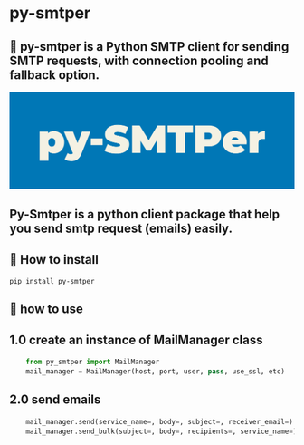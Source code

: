 py-smtper
===============

🚀  py-smtper is a Python SMTP client for sending SMTP requests, with connection pooling and fallback option.
---


<img src="https://raw.githubusercontent.com/alisharify7/py-smtper/main/doc/smtper.png">

Py-Smtper is a python client package that help you send smtp request (emails) easily.
----


🔨 How to install
---
    pip install py-smtper


📍 how to use
---

1.0 create an instance of MailManager class
---

```python
    from py_smtper import MailManager
    mail_manager = MailManager(host, port, user, pass, use_ssl, etc)
```

## 2.0 send emails

```python
    mail_manager.send(service_name=, body=, subject=, receiver_email=)
    mail_manager.send_bulk(subject=, body=, recipients=, service_name=)
```

